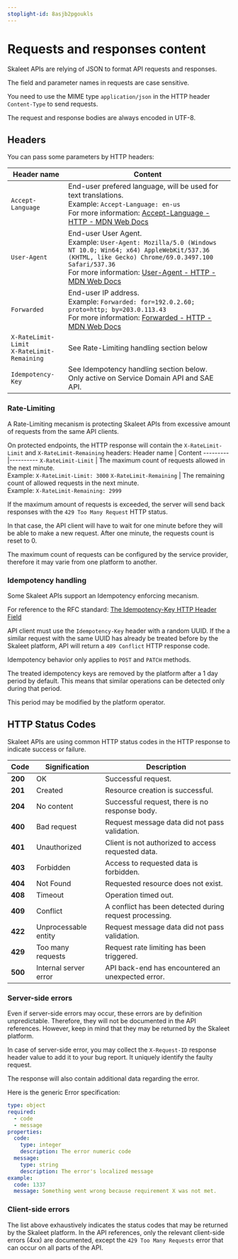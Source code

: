 ```yaml
---
stoplight-id: 8asjb2pgoukls
---
```


# Requests and responses content

Skaleet APIs are relying of JSON to format API requests and responses.

The field and parameter names in requests are case sensitive.

You need to use the MIME type `application/json` in the HTTP header `Content-Type` to send requests.

The request and response bodies are always encoded in UTF-8.

## Headers

You can pass some parameters by HTTP headers:


Header name | Content 
---------|----------
`Accept-Language` | End-user prefered language, will be used for text translations.<br />Example: `Accept-Language: en-us`<br />For more information: [Accept-Language - HTTP - MDN Web Docs](https://developer.mozilla.org/en-US/docs/Web/HTTP/Headers/Accept-Language)
`User-Agent` | End-user User Agent.<br />Example: `User-Agent: Mozilla/5.0 (Windows NT 10.0; Win64; x64) AppleWebKit/537.36 (KHTML, like Gecko) Chrome/69.0.3497.100 Safari/537.36`<br />For more information: [User-Agent - HTTP - MDN Web Docs](https://developer.mozilla.org/en-US/docs/Web/HTTP/Headers/User-Agent)
`Forwarded` | End-user IP address.<br />Example: `Forwarded: for=192.0.2.60; proto=http; by=203.0.113.43`<br />For more information: [Forwarded - HTTP - MDN Web Docs](https://developer.mozilla.org/en-US/docs/Web/HTTP/Headers/Forwarded)
`X-RateLimit-Limit`<br />`X-RateLimit-Remaining` | See Rate-Limiting handling section below
`Idempotency-Key`| See Idempotency handling section below.<br />Only active on Service Domain API and SAE API.

### Rate-Limiting

A Rate-Limiting mecanism is protecting Skaleet APIs from excessive amount of requests from the same API clients.

On protected endpoints, the HTTP response will contain the `X-RateLimit-Limit` and `X-RateLimit-Remaining` headers:
Header name | Content 
---------|----------
`X-RateLimit-Limit` | The maximum count of requests allowed in the next minute.<br />Example: `X-RateLimit-Limit: 3000`
`X-RateLimit-Remaining` | The remaining count of allowed requests in the next minute.<br/>Example: `X-RateLimit-Remaining: 2999`

If the maximum amount of requests is exceeded, the server will send back responses with the `429 Too Many Request` HTTP status.

In that case, the API client will have to wait for one minute before they will be able to make a new request. After one minute, the requests count is reset to 0.

The maximum count of requests can be configured by the service provider, therefore it may varie from one platform to another.

### Idempotency handling

Some Skaleet APIs support an Idempotency enforcing mecanism.

For reference to the RFC standard: [The Idempotency-Key HTTP Header Field](https://datatracker.ietf.org/doc/html/draft-ietf-httpapi-idempotency-key-header-05)

API client must use the `Idempotency-Key` header with a random UUID. If the a similar request with the same UUID has already be treated before by the Skaleet platform, API will return a `409 Conflict` HTTP response code.

Idempotency behavior only applies to `POST` and `PATCH` methods.

The treated idempotency keys are removed by the platform after a 1 day period by default. This means that similar operations can be detected only during that period.

This period may be modified by the platform operator.

## HTTP Status Codes

Skaleet APIs are using common HTTP status codes in the HTTP response to indicate success or failure.

| Code | Signification | Description |
|-----|-----|-----|
| **200** | OK | Successful request.
| **201** | Created | Resource creation is successful.
| **204** | No content | Successful request, there is no response body.
| **400** | Bad request | Request message data did not pass validation.
| **401** | Unauthorized | Client is not authorized to access requested data.
| **403** | Forbidden | Access to requested data is forbidden.
| **404** | Not Found | Requested resource does not exist.
| **408** | Timeout | Operation timed out.
| **409** | Conflict | A conflict has been detected during request processing.
| **422** | Unprocessable entity | Request message data did not pass validation.
| **429** | Too many requests | Request rate limiting has been triggered.
| **500** | Internal server error | API back-end has encountered an unexpected error.

### Server-side errors

Even if server-side errors may occur, these errors are by definition unpredictable. Therefore, they will not be documented in the API references. However, keep in mind that they may be returned by the Skaleet platform.

In case of server-side error, you may collect the `X-Request-ID` response header value to add it to your bug report. It uniquely identify the faulty request.

The response will also contain additional data regarding the error.

Here is the generic Error specification:

```YAML
type: object
required:
  - code
  - message
properties:
  code:
    type: integer
    description: The error numeric code
  message:
    type: string
    description: The error's localized message
example:
  code: 1337
  message: Something went wrong because requirement X was not met.
```

### Client-side errors

The list above exhaustively indicates the status codes that may be returned by the Skaleet platform. In the API references, only the relevant client-side errors (4xx) are documented, except the `429 Too Many Requests` error that can occur on all parts of the API.
